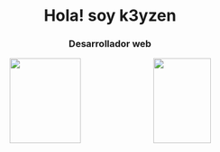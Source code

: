 

<h1 align="center">Hola! soy k3yzen</h1>




<h3 align="center"> Desarrollador web</h3>


<p align="center">
  <img width="50%" height="151px" src="https://github-readme-stats.vercel.app/api?username=k3yzen&show_icons=true&hide_border=false&title_color=555&text_color=777&icon_color=777&bg_color=fff" />  
  <img src="https://github-readme-stats.vercel.app/api/top-langs/?username=k3yzen&layout=compact" align="top" height="151px" width="45%" />
</p>

